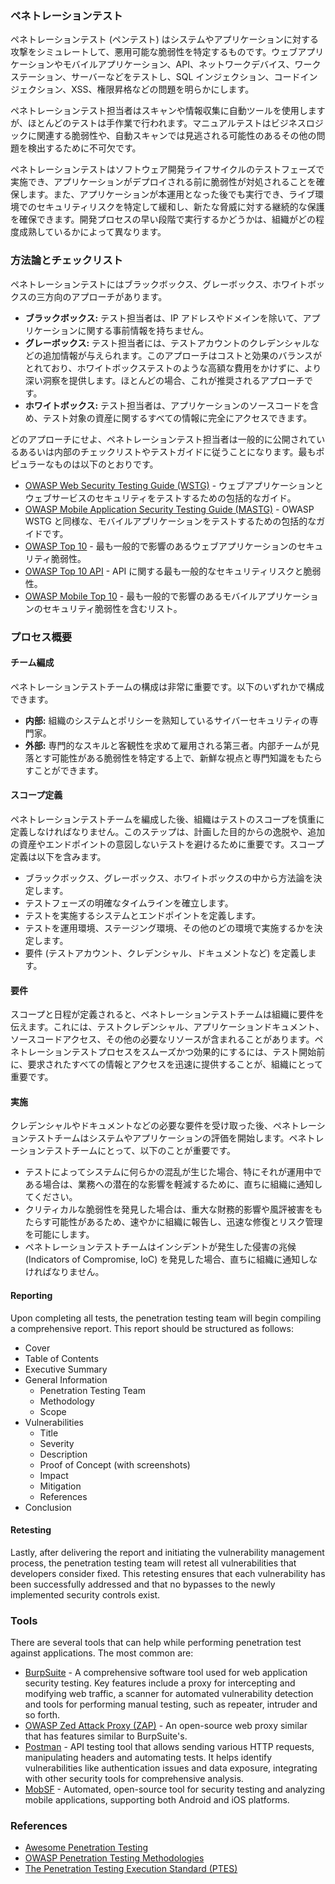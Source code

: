 ### ペネトレーションテスト

ペネトレーションテスト (ペンテスト) はシステムやアプリケーションに対する攻撃をシミュレートして、悪用可能な脆弱性を特定するものです。ウェブアプリケーションやモバイルアプリケーション、API、ネットワークデバイス、ワークステーション、サーバーなどをテストし、SQL インジェクション、コードインジェクション、XSS、権限昇格などの問題を明らかにします。

ペネトレーションテスト担当者はスキャンや情報収集に自動ツールを使用しますが、ほとんどのテストは手作業で行われます。マニュアルテストはビジネスロジックに関連する脆弱性や、自動スキャンでは見逃される可能性のあるその他の問題を検出するために不可欠です。

ペネトレーションテストはソフトウェア開発ライフサイクルのテストフェーズで実施でき、アプリケーションがデプロイされる前に脆弱性が対処されることを確保します。また、アプリケーションが本運用となった後でも実行でき、ライブ環境でのセキュリティリスクを特定して緩和し、新たな脅威に対する継続的な保護を確保できます。開発プロセスの早い段階で実行するかどうかは、組織がどの程度成熟しているかによって異なります。

### 方法論とチェックリスト

ペネトレーションテストにはブラックボックス、グレーボックス、ホワイトボックスの三方向のアプローチがあります。

- **ブラックボックス:** テスト担当者は、IP アドレスやドメインを除いて、アプリケーションに関する事前情報を持ちません。
- **グレーボックス:** テスト担当者には、テストアカウントのクレデンシャルなどの追加情報が与えられます。このアプローチはコストと効果のバランスがとれており、ホワイトボックステストのような高額な費用をかけずに、より深い洞察を提供します。ほとんどの場合、これが推奨されるアプローチです。
- **ホワイトボックス:** テスト担当者は、アプリケーションのソースコードを含め、テスト対象の資産に関するすべての情報に完全にアクセスできます。

どのアプローチにせよ、ペネトレーションテスト担当者は一般的に公開されているあるいは内部のチェックリストやテストガイドに従うことになります。最もポピュラーなものは以下のとおりです。

- [OWASP Web Security Testing Guide (WSTG)](https://owasp.org/www-project-web-security-testing-guide/) - ウェブアプリケーションとウェブサービスのセキュリティをテストするための包括的なガイド。
- [OWASP Mobile Application Security Testing Guide (MASTG)](https://mas.owasp.org/MASTG/) - OWASP WSTG と同様な、モバイルアプリケーションをテストするための包括的なガイドです。
- [OWASP Top 10](https://owasp.org/www-project-top-ten/) - 最も一般的で影響のあるウェブアプリケーションのセキュリティ脆弱性。
- [OWASP Top 10 API](https://owasp.org/API-Security/editions/2023/en/0x11-t10/) - API に関する最も一般的なセキュリティリスクと脆弱性。
- [OWASP Mobile Top 10](https://owasp.org/www-project-mobile-top-10/) - 最も一般的で影響のあるモバイルアプリケーションのセキュリティ脆弱性を含むリスト。

### プロセス概要

#### チーム編成

ペネトレーションテストチームの構成は非常に重要です。以下のいずれかで構成できます。
- **内部:** 組織のシステムとポリシーを熟知しているサイバーセキュリティの専門家。
- **外部:** 専門的なスキルと客観性を求めて雇用される第三者。内部チームが見落とす可能性がある脆弱性を特定する上で、新鮮な視点と専門知識をもたらすことができます。

#### スコープ定義

ペネトレーションテストチームを編成した後、組織はテストのスコープを慎重に定義しなければなりません。このステップは、計画した目的からの逸脱や、追加の資産やエンドポイントの意図しないテストを避けるために重要です。スコープ定義は以下を含みます。
- ブラックボックス、グレーボックス、ホワイトボックスの中から方法論を決定します。
- テストフェーズの明確なタイムラインを確立します。
- テストを実施するシステムとエンドポイントを定義します。
- テストを運用環境、ステージング環境、その他のどの環境で実施するかを決定します。
- 要件 (テストアカウント、クレデンシャル、ドキュメントなど) を定義します。

#### 要件

スコープと日程が定義されると、ペネトレーションテストチームは組織に要件を伝えます。これには、テストクレデンシャル、アプリケーションドキュメント、ソースコードアクセス、その他の必要なリソースが含まれることがあります。ペネトレーションテストプロセスをスムーズかつ効果的にするには、テスト開始前に、要求されたすべての情報とアクセスを迅速に提供することが、組織にとって重要です。

#### 実施

クレデンシャルやドキュメントなどの必要な要件を受け取った後、ペネトレーションテストチームはシステムやアプリケーションの評価を開始します。ペネトレーションテストチームにとって、以下のことが重要です。

- テストによってシステムに何らかの混乱が生じた場合、特にそれが運用中である場合は、業務への潜在的な影響を軽減するために、直ちに組織に通知してください。
- クリティカルな脆弱性を発見した場合は、重大な財務的影響や風評被害をもたらす可能性があるため、速やかに組織に報告し、迅速な修復とリスク管理を可能にします。
- ペネトレーションテストチームはインシデントが発生した侵害の兆候 (Indicators of Compromise, IoC) を発見した場合、直ちに組織に通知しなければなりません。

#### Reporting

Upon completing all tests, the penetration testing team will begin compiling a comprehensive report. This report should be structured as follows:

- Cover
- Table of Contents
- Executive Summary
- General Information
  - Penetration Testing Team
  - Methodology
  - Scope
- Vulnerabilities
  - Title
  - Severity
  - Description
  - Proof of Concept (with screenshots)
  - Impact
  - Mitigation
  - References
- Conclusion

#### Retesting

Lastly, after delivering the report and initiating the vulnerability management process, the penetration testing team will retest all vulnerabilities that developers consider fixed. This retesting ensures that each vulnerability has been successfully addressed and that no bypasses to the newly implemented security controls exist.

### Tools

There are several tools that can help while performing penetration test against applications. The most common are:
- [BurpSuite](https://portswigger.net/burp) - A comprehensive software tool used for web application security testing. Key features include a proxy for intercepting and modifying web traffic, a scanner for automated vulnerability detection and tools for performing manual testing, such as repeater, intruder and so forth.
- [OWASP Zed Attack Proxy (ZAP)](https://www.zaproxy.org) - An open-source web proxy similar that has features similar to BurpSuite's.
- [Postman](https://www.postman.com/) - API testing tool that allows sending various HTTP requests, manipulating headers and automating tests. It helps identify vulnerabilities like authentication issues and data exposure, integrating with other security tools for comprehensive analysis.
- [MobSF](https://github.com/MobSF/Mobile-Security-Framework-MobSF) - Automated, open-source tool for security testing and analyzing mobile applications, supporting both Android and iOS platforms.

### References

- [Awesome Penetration Testing](https://github.com/enaqx/awesome-pentest)
- [OWASP Penetration Testing Methodologies](https://owasp.org/www-project-web-security-testing-guide/latest/3-The_OWASP_Testing_Framework/1-Penetration_Testing_Methodologies)
- [The Penetration Testing Execution Standard (PTES)](http://www.pentest-standard.org/index.php/Main_Page)
